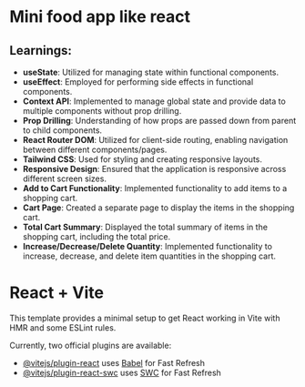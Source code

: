 # Mini food app like react

## Learnings:

- **useState**: Utilized for managing state within functional components.
- **useEffect**: Employed for performing side effects in functional components.
- **Context API**: Implemented to manage global state and provide data to multiple components without prop drilling.
- **Prop Drilling**: Understanding of how props are passed down from parent to child components.
- **React Router DOM**: Utilized for client-side routing, enabling navigation between different components/pages.
- **Tailwind CSS**: Used for styling and creating responsive layouts.
- **Responsive Design**: Ensured that the application is responsive across different screen sizes.
- **Add to Cart Functionality**: Implemented functionality to add items to a shopping cart.
- **Cart Page**: Created a separate page to display the items in the shopping cart.
- **Total Cart Summary**: Displayed the total summary of items in the shopping cart, including the total price.
- **Increase/Decrease/Delete Quantity**: Implemented functionality to increase, decrease, and delete item quantities in the shopping cart.

# React + Vite

This template provides a minimal setup to get React working in Vite with HMR and some ESLint rules.

Currently, two official plugins are available:

- [@vitejs/plugin-react](https://github.com/vitejs/vite-plugin-react/blob/main/packages/plugin-react/README.md) uses [Babel](https://babeljs.io/) for Fast Refresh
- [@vitejs/plugin-react-swc](https://github.com/vitejs/vite-plugin-react-swc) uses [SWC](https://swc.rs/) for Fast Refresh
